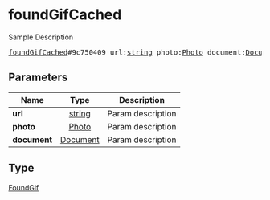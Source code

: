 # foundGifCached

Sample Description

<pre>
<a href="../constructor/foundGifCached.md">foundGifCached</a>#9c750409 url:<a href="../type/string.md">string</a> photo:<a href="../type/Photo.md">Photo</a> document:<a href="../type/Document.md">Document</a> = <a href="../type/FoundGif.md">FoundGif</a>;
</pre>
## Parameters

| Name | Type | Description |
|------|:----:|-------------|
| **url** | <a href="../type/string.md">string</a> | Param description |
| **photo** | <a href="../type/Photo.md">Photo</a> | Param description |
| **document** | <a href="../type/Document.md">Document</a> | Param description |

## Type

<a href="../type/FoundGif.md">FoundGif</a>
